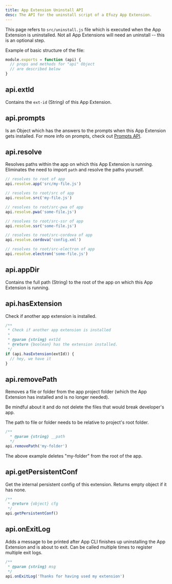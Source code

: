 ```yaml
---
title: App Extension Uninstall API
desc: The API for the uninstall script of a Efuzy App Extension.
---
```


This page refers to `src/uninstall.js` file which is executed when the App Extension is uninstalled. Not all App Extensions will need an uninstall -- this is an optional step.

Example of basic structure of the file:

```js
module.exports = function (api) {
  // props and methods for "api" Object
  // are described below
}
```

## api.extId
Contains the `ext-id` (String) of this App Extension.

## api.prompts
Is an Object which has the answers to the prompts when this App Extension gets installed. For more info on prompts, check out [Prompts API](/app-extensions/development-guide/prompts-api).

## api.resolve
Resolves paths within the app on which this App Extension is running. Eliminates the need to import `path` and resolve the paths yourself.

```js
// resolves to root of app
api.resolve.app('src/my-file.js')

// resolves to root/src of app
api.resolve.src('my-file.js')

// resolves to root/src-pwa of app
api.resolve.pwa('some-file.js')

// resolves to root/src-ssr of app
api.resolve.ssr('some-file.js')

// resolves to root/src-cordova of app
api.resolve.cordova('config.xml')

// resolves to root/src-electron of app
api.resolve.electron('some-file.js')
```

## api.appDir
Contains the full path (String) to the root of the app on which this App Extension is running.

## api.hasExtension
Check if another app extension is installed.

```js
/**
 * Check if another app extension is installed
 *
 * @param {string} extId
 * @return {boolean} has the extension installed.
 */
if (api.hasExtension(extId)) {
  // hey, we have it
}
```

## api.removePath
Removes a file or folder from the app project folder (which the App Extension has installed and is no longer needed).

Be mindful about it and do not delete the files that would break developer's app.

The path to file or folder needs to be relative to project's root folder.

```js
/**
  * @param {string} __path
  */
api.removePath('my-folder')
```

The above example deletes "my-folder" from the root of the app.

## api.getPersistentConf

Get the internal persistent config of this extension. Returns empty object if it has none.

```js
/**
 * @return {object} cfg
 */
api.getPersistentConf()
```

## api.onExitLog
Adds a message to be printed after App CLI finishes up uninstalling the App Extension and is about to exit. Can be called multiple times to register multiple exit logs.

```js
/**
 * @param {string} msg
 */
api.onExitLog('Thanks for having used my extension')
```
